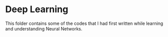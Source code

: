 # Deep Learning
This folder contains some of the codes that I had first written while learning and understanding Neural Networks.
